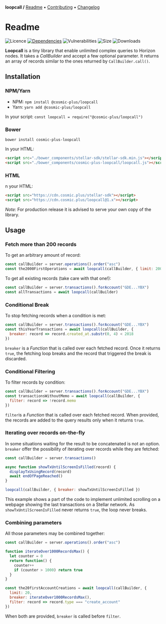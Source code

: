 **loopcall /**
[Readme](https://cosmic.plus/#view:js-loopcall)
• [Contributing](https://cosmic.plus/#view:js-loopcall/CONTRIBUTING)
• [Changelog](https://cosmic.plus/#view:js-loopcall/CHANGELOG)

# Readme

![Licence](https://img.shields.io/github/license/cosmic-plus/js-loopcall.svg)
[![Dependencies](https://badgen.net/david/dep/cosmic-plus/js-loopcall)](https://david-dm.org/cosmic-plus/js-loopcall)
![Vulnerabilities](https://snyk.io/test/npm/@cosmic-plus/loopcall/badge.svg)
![Size](https://badgen.net/bundlephobia/minzip/@cosmic-plus/loopcall)
![Downloads](https://badgen.net/npm/dt/@cosmic-plus/loopcall)

**Loopcall** is a tiny library that enable unlimited complex queries to Horizon
nodes. It takes a _CallBuilder_ and accept a few optional parameter. It returns
an array of records similar to the ones returned by `CallBuilder.call()`.

## Installation

### NPM/Yarn

- NPM: `npm install @cosmic-plus/loopcall`
- Yarn: `yarn add @cosmic-plus/loopcall`

In your script: `const loopcall = require("@cosmic-plus/loopcall")`

### Bower

`bower install cosmic-plus-loopcall`

In your HTML:

```HTML
<script src="./bower_components/stellar-sdk/stellar-sdk.min.js"></script>
<script src="./bower_components/cosmic-plus-loopcall/loopcall.js"></script>
```

### HTML

n your HTML:

```HTML
<script src="https://cdn.cosmic.plus/stellar-sdk"></script>
<script src="https://cdn.cosmic.plus/loopcall@1.x"></script>
```

_Note:_ For production release it is advised to serve your own copy of the
library.

## Usage

### Fetch more than 200 records

To get an arbitrary amount of record:

```js
const callBuilder = server.operations().order("asc")
const the2000FirstOperations = await loopcall(callBuilder, { limit: 2000 })
```

To get all existing records (take care with that one!):

```js
const callBuilder = server.transactions().forAccount("GDE...YBX")
const allTransactions = await loopcall(callBuilder)
```

### Conditional Break

To stop fetching records when a condition is met:

```js
const callBuilder = server.transactions().forAccount("GDE...YBX")
const thisYearTransactions = await loopcall(callBuilder, {
  breaker: record => record.created_at.substr(0, 4) < 2018
})
```

`breaker` is a _Function_ that is called over each fetched record. Once it
returns `true`, the fetching loop breaks and the record that triggered the break
is discarded.

### Conditional Filtering

To filter records by condition:

```js
const callBuilder = server.transactions().forAccount("GDE...YBX")
const transactionsWithoutMemo = await loopcall(callBuilder, {
  filter: record => !record.memo
})
```

`filter`is a _Function_ that is called over each fetched record. When provided,
the records are added to the query results only when it returns `true`.

### Iterating over records on-the-fly

In some situations waiting for the result to be concatenated is not an option.
`breaker` offer the possibility of iterating over records while they are
fetched:

```js
const callBuilder = server.transactions()

async function showTxUntilScreenIsFilled(record) {
  displayTxUsingRecord(record)
  await endOfPageReached()
}

loopcall(callBuilder, { breaker: showTxUntilScreenIsFilled })
```

This example shows a part of the code to implement unlimited scrolling on a
webpage showing the last transactions on a Stellar network. As
`showTxUntilScreenIsFilled` never returns `true`, the loop never breaks.

### Combining parameters

All those parameters may be combined together:

```js
const callBuilder = server.operations().order("asc")

function iterateOver1000RecordsMax() {
  let counter = 0
  return function() {
    counter++
    if (counter > 1000) return true
  }
}

const the20firstAccountCreations = await loopcall(callBuilder, {
  limit: 20,
  breaker: iterateOver1000RecordsMax(),
  filter: record => record.type === "create_account"
})
```

When both are provided, `breaker` is called before `filter`.
